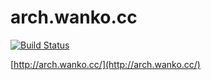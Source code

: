 # arch.wanko.cc
[![Build Status](https://api.travis-ci.org/eagletmt/arch.wanko.cc.svg?branch=master)](https://travis-ci.org/eagletmt/arch.wanko.cc)

[http://arch.wanko.cc/](http://arch.wanko.cc/)
